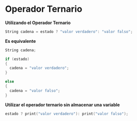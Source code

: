 # Operador Ternario

**Utilizando el Operador Ternario**
```c++
String cadena = estado ? "valor verdadero": "valor falso";
```

**Es equivalente**
```c++
String cadena;

if (estado)
{
  cadena = "valor verdadero";
}

else
{
  cadena = "valor falso";
}
```

**Utilizar el operador ternario sin almacenar una variable**
```c++
estado ? print("valor verdadero"): print("valor falso");
```
